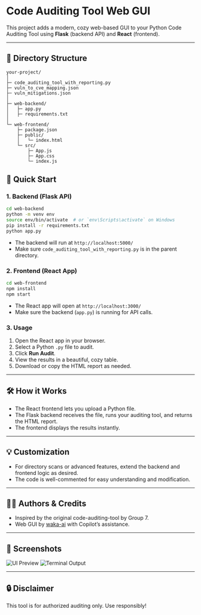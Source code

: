 # Code Auditing Tool Web GUI

This project adds a modern, cozy web-based GUI to your Python Code Auditing Tool using **Flask** (backend API) and **React** (frontend).

---

## 📁 Directory Structure

```
your-project/
│
├─ code_auditing_tool_with_reporting.py
├─ vuln_to_cve_mapping.json
├─ vuln_mitigations.json
│
├─ web-backend/
│   ├─ app.py
│   ├─ requirements.txt
│
└─ web-frontend/
    ├─ package.json
    ├─ public/
    │   └─ index.html
    └─ src/
        ├─ App.js
        ├─ App.css
        └─ index.js
```

## 🚀 Quick Start

### 1. Backend (Flask API)

```bash
cd web-backend
python -m venv env
source env/bin/activate  # or `env\Scripts\activate` on Windows
pip install -r requirements.txt
python app.py
```

- The backend will run at `http://localhost:5000/`
- Make sure `code_auditing_tool_with_reporting.py` is in the parent directory.

### 2. Frontend (React App)

```bash
cd web-frontend
npm install
npm start
```

- The React app will open at `http://localhost:3000/`
- Make sure the backend (`app.py`) is running for API calls.

### 3. Usage

1. Open the React app in your browser.
2. Select a Python `.py` file to audit.
3. Click **Run Audit**.
4. View the results in a beautiful, cozy table.
5. Download or copy the HTML report as needed.

---

## 🛠️ How it Works

- The React frontend lets you upload a Python file.
- The Flask backend receives the file, runs your auditing tool, and returns the HTML report.
- The frontend displays the results instantly.

---

## 💡 Customization

- For directory scans or advanced features, extend the backend and frontend logic as desired.
- The code is well-commented for easy understanding and modification.

---

## 🧑‍💻 Authors & Credits

- Inspired by the original code-auditing-tool by Group 7.
- Web GUI by [waka-ai](https://github.com/waka-ai) with Copilot’s assistance.

---

## 📸 Screenshots

![UI Preview](screenshots/html_report.jpeg)
![Terminal Output](screenshots/terminal_output.jpeg)

---

## 🔒 Disclaimer

This tool is for authorized auditing only. Use responsibly!
